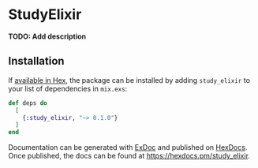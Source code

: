 # StudyElixir

**TODO: Add description**

## Installation

If [available in Hex](https://hex.pm/docs/publish), the package can be installed
by adding `study_elixir` to your list of dependencies in `mix.exs`:

```elixir
def deps do
  [
    {:study_elixir, "~> 0.1.0"}
  ]
end
```

Documentation can be generated with [ExDoc](https://github.com/elixir-lang/ex_doc)
and published on [HexDocs](https://hexdocs.pm). Once published, the docs can
be found at <https://hexdocs.pm/study_elixir>.

